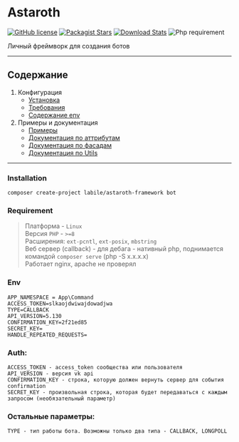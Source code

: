 # Astaroth

[![GitHub license](https://img.shields.io/badge/license-MIT-green.svg)](https://github.com/labi-le/astaroth-core/blob/main/LICENSE)
[![Packagist Stars](https://img.shields.io/packagist/stars/labile/astaroth-core)](https://packagist.org/packages/labile/astaroth-core/stats)
[![Download Stats](https://img.shields.io/packagist/dt/labile/astaroth-core)](https://packagist.org/packages/labile/astaroth-core/stats)
![Php requirement](https://img.shields.io/packagist/php-v/labile/astaroth-core)

Личный фреймворк для создания ботов

___

## Содержание

1. Конфигурация
    + [Установка](#Installation)
    + [Требования](#Requirement)
    + [Содержание env](#Env)
2. Примеры и документация
    + [Примеры](doc/example)
    + [Документация по аттрибутам](doc/attribute.md)
    + [Документация по фасадам](doc/facade.md)
    + [Документация по Utils](doc/utils.md)

___

### Installation

```
composer create-project labile/astaroth-framework bot
```

### Requirement

> Платформа - `Linux`\
> Версия `PHP` - `>=8`\
> Расширения: `ext-pcntl`, `ext-posix`, `mbstring`\
> Веб сервер (callback) - для дебага - нативный php, поднимается командой `composer serve` (php -S x.x.x.x)\
> Работает nginx, apache не проверял

### Env

```dotenv
APP_NAMESPACE = App\Command
ACCESS_TOKEN=slkaojdwiwajdowadjwa
TYPE=CALLBACK
API_VERSION=5.130
CONFIRMATION_KEY=2f21ed85
SECRET_KEY=
HANDLE_REPEATED_REQUESTS=
```

### Auth:

    ACCESS_TOKEN - access_token сообщества или пользователя
    API_VERSION - версия vk api
    CONFIRMATION_KEY - строка, которую должен вернуть сервер для события confirmation
    SECRET_KEY - произвольная строка, которая будет передаваться с каждым запросом (необязательный параметр)

### Остальные параметры:

    TYPE - тип работы бота. Возможны только два типа - CALLBACK, LONGPOLL
